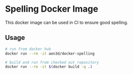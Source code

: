 # Spelling Docker Image

This docker image can be used in CI to ensure good spelling.

## Usage

```bash
# run from docker hub
docker run --rm -it aon3d/docker-spelling

# build and run from checked out repository
docker run --rm -it $(docker build -q .)
```
